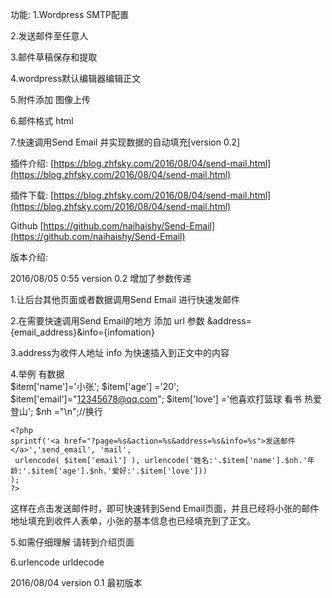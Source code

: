功能:
1.Wordpress SMTP配置

2.发送邮件至任意人

3.邮件草稿保存和提取

4.wordpress默认编辑器编辑正文

5.附件添加 图像上传

6.邮件格式 html

7.快速调用Send Email 并实现数据的自动填充[version 0.2]

插件介绍: [https://blog.zhfsky.com/2016/08/04/send-mail.html](https://blog.zhfsky.com/2016/08/04/send-mail.html)


插件下载:  [https://blog.zhfsky.com/2016/08/04/send-mail.html](https://blog.zhfsky.com/2016/08/04/send-mail.html)

Github  [https://github.com/naihaishy/Send-Email](https://github.com/naihaishy/Send-Email)




版本介绍:

2016/08/05 0:55 version 0.2 增加了参数传递 

1.让后台其他页面或者数据调用Send Email 进行快速发邮件

2.在需要快速调用Send Email的地方 添加 url 参数 &address={email_address}&info={infomation}

3.address为收件人地址 info 为快速插入到正文中的内容 

4.举例 有数据  
	$item['name']='小张';
	$item['age'] ='20';
	$item['email']="12345678@qq.com";
	$item['love'] ='他喜欢打篮球 看书 热爱登山';
	$nh ="\n";//换行

	<?php 
	sprintf('<a href="?page=%s&action=%s&address=%s&info=%s">发送邮件</a>','send_email', 'mail', 
	 urlencode( $item['email'] ), urlencode('姓名:'.$item['name'].$nh.'年龄:'.$item['age'].$nh.'爱好:'.$item['love']))
	);
	?>

这样在点击发送邮件时，即可快速转到Send Email页面，并且已经将小张的邮件地址填充到收件人表单，小张的基本信息也已经填充到了正文。

5.如需仔细理解 请转到介绍页面 

6.urlencode urldecode

 
2016/08/04 version 0.1 最初版本



